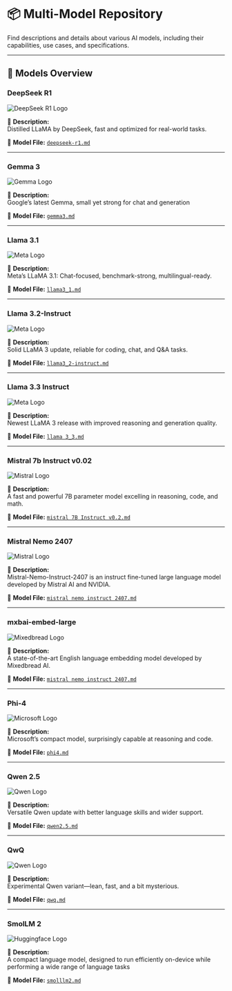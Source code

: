 # 📦 Multi-Model Repository

Find descriptions and details about various AI models, including their capabilities, use cases, and specifications.

---

## 🚀 Models Overview

### DeepSeek R1
![DeepSeek R1 Logo](https://github.com/docker/model-cards/raw/refs/heads/main/logos/deepseek-120x-hub@2x.svg)

📌 **Description:**  
Distilled LLaMA by DeepSeek, fast and optimized for real-world tasks.

📂 **Model File:** [`deepseek-r1.md`](./deepseek-r1.md)

---

### Gemma 3
![Gemma Logo](https://github.com/docker/model-cards/raw/refs/heads/main/logos/gemma-120x-hub@2x.svg)

📌 **Description:**  
Google’s latest Gemma, small yet strong for chat and generation

📂 **Model File:** [`gemma3.md`](./gemma3.md)

---

### Llama 3.1
![Meta Logo](https://github.com/docker/model-cards/raw/refs/heads/main/logos/meta-120x-hub@2x.svg)

📌 **Description:**  
Meta’s LLaMA 3.1: Chat-focused, benchmark-strong, multilingual-ready.

📂 **Model File:** [`llama3_1.md`](./llama3_1.md)


---

### Llama 3.2-Instruct
![Meta Logo](https://github.com/docker/model-cards/raw/refs/heads/main/logos/meta-120x-hub@2x.svg)

📌 **Description:**  
Solid LLaMA 3 update, reliable for coding, chat, and Q&A tasks.

📂 **Model File:** [`llama3_2-instruct.md`](./llama3_2-instruct.md)

---
### Llama 3.3 Instruct

![Meta Logo](https://github.com/docker/model-cards/raw/refs/heads/main/logos/meta-120x-hub@2x.svg)

📌 **Description:**  
Newest LLaMA 3 release with improved reasoning and generation quality.

📂 **Model File:** [`llama 3_3.md`](./llama%203_3.md)

---

### Mistral 7b Instruct v0.02
![Mistral Logo](https://github.com/docker/model-cards/raw/refs/heads/main/logos/mistral-120x-hub@2x.svg)

📌 **Description:**  
A fast and powerful 7B parameter model excelling in reasoning, code, and math.

📂 **Model File:** [`mistral 7B Instruct v0.2.md`](./mistral%207B%20Instruct%20v0.2.md)

---
### Mistral Nemo 2407
![Mistral Logo](https://github.com/docker/model-cards/raw/refs/heads/main/logos/mistral-120x-hub@2x.svg)

📌 **Description:**  
Mistral-Nemo-Instruct-2407 is an instruct fine-tuned large language model developed by Mistral AI and NVIDIA.

📂 **Model File:** [`mistral nemo instruct 2407.md`](./mistral%20nemo%20Instruct%202407.md)

---
### mxbai-embed-large
![Mixedbread Logo](https://github.com/docker/model-cards/raw/refs/heads/main/logos/mixedbread-120x-hub@2x.svg)

📌 **Description:**  
A state-of-the-art English language embedding model developed by Mixedbread AI.

📂 **Model File:** [`mistral nemo instruct 2407.md`](./mxbai%20embed%20large%20v1.md)

---

### Phi-4
![Microsoft Logo](https://github.com/docker/model-cards/raw/refs/heads/main/logos/phi-120x-hub@2x.svg)

📌 **Description:**  
Microsoft’s compact model, surprisingly capable at reasoning and code.

📂 **Model File:** [`phi4.md`](./phi4.md)

---

### Qwen 2.5
![Qwen Logo](https://github.com/docker/model-cards/raw/refs/heads/main/logos/qwen-120x-hub@2x.svg)

📌 **Description:**  
Versatile Qwen update with better language skills and wider support.

📂 **Model File:** [`qwen2.5.md`](./qwen2.5.md)

---

### QwQ
![Qwen Logo](https://github.com/docker/model-cards/raw/refs/heads/main/logos/qwen-120x-hub@2x.svg)

📌 **Description:**  
Experimental Qwen variant—lean, fast, and a bit mysterious.

📂 **Model File:** [`qwq.md`](./qwq.md)

---

### SmolLM 2
![Huggingface Logo](https://github.com/docker/model-cards/raw/refs/heads/main/logos/hugginfface-120x-hub@2x.svg)

📌 **Description:**  
A compact language model, designed to run efficiently on-device while performing a wide range of language tasks 

📂 **Model File:** [`smolllm2.md`](./smolllm2.md)
